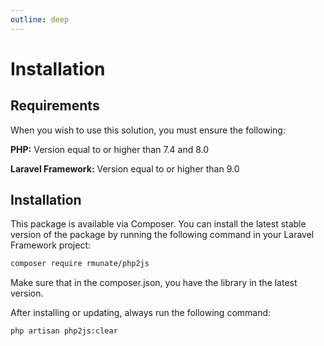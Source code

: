 ```yaml
---
outline: deep
---
```


# Installation

## Requirements

When you wish to use this solution, you must ensure the following:

**PHP:** Version equal to or higher than 7.4 and 8.0

**Laravel Framework:** Version equal to or higher than 9.0

## Installation

This package is available via Composer. You can install the latest stable version of the package by running the following command in your Laravel Framework project:

``` bash
composer require rmunate/php2js
```
Make sure that in the composer.json, you have the library in the latest version. <Badge type="info" text='"rmunate/php2js": "^3.8"' />

After installing or updating, always run the following command:

``` bash
php artisan php2js:clear
```
